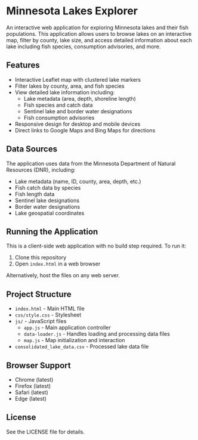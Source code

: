 # Minnesota Lakes Explorer

An interactive web application for exploring Minnesota lakes and their fish populations. This application allows users to browse lakes on an interactive map, filter by county, lake size, and access detailed information about each lake including fish species, consumption advisories, and more.

## Features

- Interactive Leaflet map with clustered lake markers
- Filter lakes by county, area, and fish species
- View detailed lake information including:
  - Lake metadata (area, depth, shoreline length)
  - Fish species and catch data
  - Sentinel lake and border water designations
  - Fish consumption advisories
- Responsive design for desktop and mobile devices
- Direct links to Google Maps and Bing Maps for directions

## Data Sources

The application uses data from the Minnesota Department of Natural Resources (DNR), including:

- Lake metadata (name, ID, county, area, depth, etc.)
- Fish catch data by species
- Fish length data
- Sentinel lake designations
- Border water designations
- Lake geospatial coordinates

## Running the Application

This is a client-side web application with no build step required. To run it:

1. Clone this repository
2. Open `index.html` in a web browser

Alternatively, host the files on any web server.

## Project Structure

- `index.html` - Main HTML file
- `css/style.css` - Stylesheet
- `js/` - JavaScript files
  - `app.js` - Main application controller
  - `data-loader.js` - Handles loading and processing data files
  - `map.js` - Map initialization and interaction
- `consolidated_lake_data.csv` - Processed lake data file

## Browser Support

- Chrome (latest)
- Firefox (latest)
- Safari (latest)
- Edge (latest)

## License

See the LICENSE file for details.
